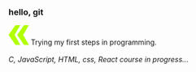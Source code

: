 ### hello, git <br>
 <img src="1.png">
Trying my first steps in programming.</br></br>
<i>C, JavaScript, HTML, css, React course in progress...</i><br><br>
